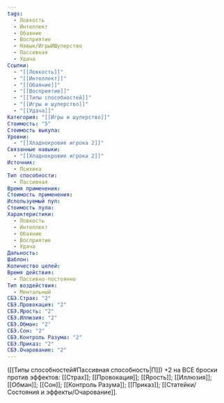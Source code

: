 ```yaml
---
tags:
  - Ловкость
  - Интеллект
  - Обаяние
  - Восприятие
  - Навык/ИгрыИШулерство
  - Пассивная
  - Удача
Ссылки:
  - "[[Ловкость]]"
  - "[[Интеллект]]"
  - "[[Обаяние]]"
  - "[[Восприятие]]"
  - "[[Типы способностей]]"
  - "[[Игры и шулерство]]"
  - "[[Удача]]"
Категория: "[[Игры и шулерство]]"
Стоимость: "5"
Стоимость выкупа: 
Уровни:
  - "[[Хладнокровие игрока 2]]"
Связанные навыки:
  - "[[Хладнокровие игрока 2]]"
Источник:
  - Психика
Тип способности:
  - Пассивная
Время применения: 
Стоимость применения: 
Используемый пул: 
Стоимость пула: 
Характеристики:
  - Ловкость
  - Интеллект
  - Обаяние
  - Восприятие
  - Удача
Дальность: 
Шаблон: 
Количество целей: 
Время действия:
  - Пассивно-постоянно
Тип воздействия:
  - Ментальный
СБЭ.Страх: "2"
СБЭ.Провокация: "2"
СБЭ.Ярость: "2"
СБЭ.Иллюзия: "2"
СБЭ.Обман: "2"
СБЭ.Сон: "2"
СБЭ.Контроль Разума: "2"
СБЭ.Приказ: "2"
СБЭ.Очарование: "2"
---
```

([[Типы способностей#Пассивная способность|П]]) +2 на ВСЕ броски против эффектов: [[Страх]]; [[Провокация]]; [[Ярость]]; [[Иллюзия]]; [[Обман]]; [[Сон]]; [[Контроль Разума]]; [[Приказ]]; [[Статейки/Состояния и эффекты/Очарование]].